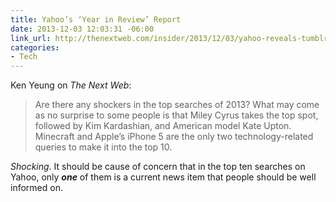 ```yaml
---
title: Yahoo’s ‘Year in Review’ Report
date: 2013-12-03 12:03:31 -06:00
link_url: http://thenextweb.com/insider/2013/12/03/yahoo-reveals-tumblrs-viral-blogs-2013-annual-year-review-report/
categories:
- Tech
---
```


Ken Yeung on *The Next Web*:

>Are there any shockers in the top searches of 2013? What may come as no surprise to some people is that Miley Cyrus takes the top spot, followed by Kim Kardashian, and American model Kate Upton. Minecraft and Apple’s iPhone 5 are the only two technology-related queries to make it into the top 10.

*Shocking*. It should be cause of concern that in the top ten searches on Yahoo, only ***one*** of them is a current news item that people should be well informed on.
